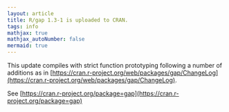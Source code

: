 ```yaml
---
layout: article
title: R/gap 1.3-1 is uploaded to CRAN.
tags: info
mathjax: true
mathjax_autoNumber: false
mermaid: true
---
```


This update compiles with strict function prototyping following a number of additions as in [https://cran.r-project.org/web/packages/gap/ChangeLog](https://cran.r-project.org/web/packages/gap/ChangeLog).

<!--more-->

See [https://cran.r-project.org/package=gap](https://cran.r-project.org/package=gap)
